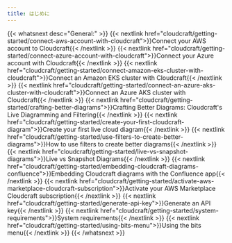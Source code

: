 ```yaml
---
title: はじめに
---
```


{{< whatsnext desc="General:" >}}
    {{< nextlink href="cloudcraft/getting-started/connect-aws-account-with-cloudcraft">}}Connect your AWS account to Cloudcraft{{< /nextlink >}}
    {{< nextlink href="cloudcraft/getting-started/connect-azure-account-with-cloudcraft">}}Connect your Azure account with Cloudcraft{{< /nextlink >}}
    {{< nextlink href="cloudcraft/getting-started/connect-amazon-eks-cluster-with-cloudcraft">}}Connect an Amazon EKS cluster with Cloudcraft{{< /nextlink >}}
    {{< nextlink href="cloudcraft/getting-started/connect-an-azure-aks-cluster-with-cloudcraft">}}Connect an Azure AKS cluster with Cloudcraft{{< /nextlink >}}
    {{< nextlink href="cloudcraft/getting-started/crafting-better-diagrams">}}Crafting Better Diagrams: Cloudcraft's Live Diagramming and Filtering{{< /nextlink >}}
    {{< nextlink href="cloudcraft/getting-started/create-your-first-cloudcraft-diagram">}}Create your first live cloud diagram{{< /nextlink >}}
    {{< nextlink href="cloudcraft/getting-started/use-filters-to-create-better-diagrams">}}How to use filters to create better diagrams{{< /nextlink >}}
    {{< nextlink href="cloudcraft/getting-started/live-vs-snapshot-diagrams">}}Live vs Snapshot Diagrams{{< /nextlink >}}
    {{< nextlink href="cloudcraft/getting-started/embedding-cloudcraft-diagrams-confluence">}}Embedding Cloudcraft diagrams with the Confluence app{{< /nextlink >}}
    {{< nextlink href="cloudcraft/getting-started/activate-aws-marketplace-cloudcraft-subscription">}}Activate your AWS Marketplace Cloudcraft subscription{{< /nextlink >}}
    {{< nextlink href="cloudcraft/getting-started/generate-api-key">}}Generate an API key{{< /nextlink >}}
    {{< nextlink href="cloudcraft/getting-started/system-requirements">}}System requirements{{< /nextlink >}}
    {{< nextlink href="cloudcraft/getting-started/using-bits-menu">}}Using the bits menu{{< /nextlink >}}
{{< /whatsnext >}}